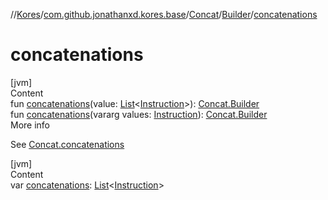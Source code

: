 //[Kores](../../../index.md)/[com.github.jonathanxd.kores.base](../../index.md)/[Concat](../index.md)/[Builder](index.md)/[concatenations](concatenations.md)



# concatenations  
[jvm]  
Content  
fun [concatenations](concatenations.md)(value: [List](https://kotlinlang.org/api/latest/jvm/stdlib/kotlin.collections/-list/index.html)<[Instruction](../../../com.github.jonathanxd.kores/-instruction/index.md)>): [Concat.Builder](index.md)  
fun [concatenations](concatenations.md)(vararg values: [Instruction](../../../com.github.jonathanxd.kores/-instruction/index.md)): [Concat.Builder](index.md)  
More info  


See [Concat.concatenations](../concatenations.md)

  


[jvm]  
Content  
var [concatenations](concatenations.md): [List](https://kotlinlang.org/api/latest/jvm/stdlib/kotlin.collections/-list/index.html)<[Instruction](../../../com.github.jonathanxd.kores/-instruction/index.md)>  



